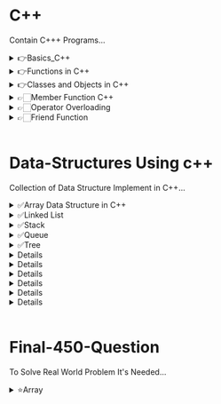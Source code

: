 # C++
Contain C+++ Programs...

<details>
    <summary>👉Basics_C++</summary>

- [1. Hello World with NewLine](./Basics_cpp/print_hello.cpp)
- [2. Sum of Two Number](./Basics_cpp/sum_two.cpp)
- [3. Area of Circle](./Basics_cpp/area_circle.cpp)
- [4. Volume of Cuboid](./Basics_cpp/volume_cuboid.cpp)
- [5. Average of three Number](./Basics_cpp/avg_three.cpp)
- [6. Square of Number](./Basics_cpp/square_number.cpp)
- [7. Swap without using third variable](./Basics_cpp/swap_without_3rd.cpp)
- [8. Maximum of two Number](./Basics_cpp/max_two_number.cpp)
- [9. Sum of 10 Numbers in an array](./Basics_cpp/add_array_of_10.cpp)

</details>

<details>
    <summary>👉Functions in C++</summary>

- [1. Prime Number in Range](./Function_Cpp/print_prime_range.cpp)
- [2. Highest value digit in Number](./Function_Cpp/highest_digit_number.cpp)
- [3. X raised to the power Y](./Function_Cpp/x_tothepower_y.cpp)
- [4. Pascal Triangle](./Function_Cpp/pascal_triangle.cpp)
- [5. Find number in Fibo Series](./Function_Cpp/find_fibo.cpp)
- [6. Add 2 or 3 Number using Default Argument](./Function_Cpp/add_2_3_default.cpp)
- [7. Area of Circle,Rec,Tri](./Function_Cpp/area_cir_rec_tri_overloading.cpp)
- [8. Diffrent Argument Passing](./Function_Cpp/diffrent_arg.cpp)

</details>

<details>
    <summary>👉Classes and Objects in C++</summary>

- [1. Complex Number Class and Object with Add,Subs](./Classes_Object/complex_number.cpp)
- [2. Time Class and Object](./Classes_Object/time.cpp)
- [3. Date get and set Object](./Classes_Object/date.cpp)
- [4. Circle get set and return Object](./Classes_Object/circle.cpp)

</details>

<details>
    <summary>👉🏻Member Function C++</summary>

- [1. Complex Number Add](./Member_Function/Complex_Number.cpp)
- [2. Time Normalize and Greater](./Member_Function/Time.cpp)
- [3. Test Result](./Member_Function/TestResult.cpp)
</details>

<!-- <details>
    <summary>👉🏻Constructor in C++</summary>


</details> -->

<details>
    <summary>👉🏻Operator Overloading</summary>
    
- [1. Basic Operator Overloading](./Operator_Overloading/basic_operator.cpp)
- [2. Time OverLoading](./Operator_Overloading/time_overload.cpp)
- [3. Matrix Operation Oveloading](./Operator_Overloading/matrix_overload.cpp)
- [4. Fraction Operation Overload](./Operator_Overloading/fraction.cpp)
- [5. Distance Add,pre,Post Decrement Overloadig](./Operator_Overloading/distance.cpp)

</details>

<details>
    <summary>👉🏻Friend Function</summary>
    
- [1. Friend Function Example](./Friend-fun_Operator/friend.cpp)


</details>


</br>

# Data-Structures Using c++
Collection of Data Structure Implement in C++...

<details>
    <summary>✅Array Data Structure in C++</summary>

- [1. Modified Array-->insert,delete,append,edit,count,get_element,deallocate,find_element](./Array_Data_Structure/modified_array.cpp)
- [2. On Modified Array-->Copy Constructor and Copy Assignment Operator](./Array_Data_Structure/copy_const_modified.cpp)
- [3. Dynamic Array With Double and Half Array Concept](./Array_Data_Structure/Dynamic_Array.cpp)

</details>

<details>
    <summary>✅Linked List</summary>

- [1. Singly Linked List All](./Linked_List_Data_Structure/singly_linked_list.cpp)
- [2. Doubly Linked List All](./Linked_List_Data_Structure/doubly_linked_list.cpp)
- [3. Circular Linked List With Start Pointer](./Linked_List_Data_Structure/circular_linked_list.cpp)


- [5. Doubly Circular Linked List](./Linked_List_Data_Structure/Circular_Doubly_LL.cpp)

</details>

<details>
    <summary>✅Stack</summary>

- [1. Stack Using Array](./Stack_Data_Structure/stack_using_array.cpp)
- [2. Stack Using Linked List](./Stack_Data_Structure/stack_using_linked_list.cpp)

</details>

<details>
    <summary>✅Queue</summary>

- [1. Queue Using Array](./Queue_Data_Structure/queue_using_array.cpp)
- [2. Queue_using_array_best](./Queue_Data_Structure/Queue_array_best.cpp)

</details>

<details>
    <summary>✅Tree</summary>

- [1. Binary Search Tree](./Tree_/binary_search_tree.cpp)

</details>


<details>
</details>


<details>
</details>


<details>
</details>


<details>
</details>


<details>
</details>


<details>
</details>

<br>

# Final-450-Question
To Solve Real World Problem It's Needed...

<details>
    <summary>⭐️Array</summary>

- [1. Revese an Array](./Final_450/Reverse_array_string.c)
- [2. Max and Min in Array Return](./Final_450/Max_and_Min_array.cpp)
- [3. Rotate by One](./Final_450/Rotate_by_one.cpp)
- [4. Find the Duplicate Number](./Final_450/Find_Duplicate.cpp)
- [5. Merge Intervals](./Final_450/Merge_intervals.cpp)


</details>





